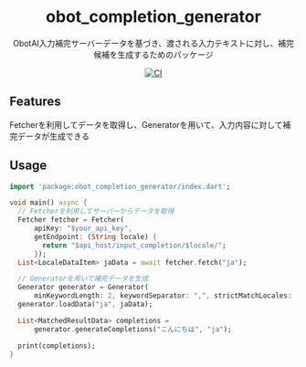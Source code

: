 <h1 align="center">
  obot_completion_generator
</h1>

<p align="center">
ObotAI入力補完サーバーデータを基づき、渡される入力テキストに対し、補完候補を生成するためのパッケージ
</p>

<div align="center">

[![CI](https://github.com/obot-ai/obot-completion-generator/actions/workflows/CI.yaml/badge.svg)](https://github.com/obot-ai/obot-completion-generator/actions/workflows/CI.yaml)

</div>


## Features

Fetcherを利用してデータを取得し、Generatorを用いて、入力内容に対して補完データが生成できる

## Usage

```dart
import 'package:obot_completion_generator/index.dart';

void main() async {
  // Fetcherを利用してサーバーからデータを取得
  Fetcher fetcher = Fetcher(
      apiKey: "$your_api_key",
      getEndpoint: (String locale) {
        return "$api_host/input_completion/$locale/";
      });
  List<LocaleDataItem> jaData = await fetcher.fetch("ja");

  // Generatorを用いて補完データを生成
  Generator generator = Generator(
      minKeywordLength: 2, keywordSeparator: ",", strictMatchLocales: ["en"]);
  generator.loadData("ja", jaData);

  List<MatchedResultData> completions =
      generator.generateCompletions("こんにちは", "ja");

  print(completions);
}
```
